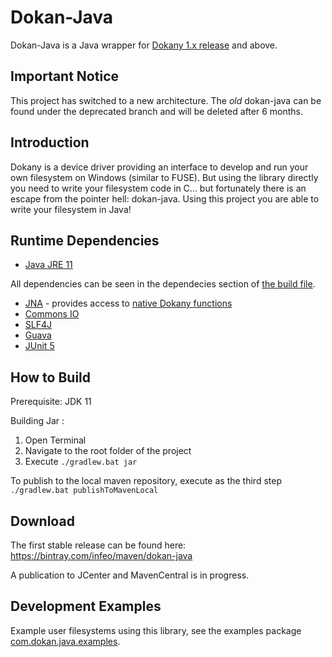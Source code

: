 Dokan-Java
======

Dokan-Java is a Java wrapper for [Dokany 1.x release](https://github.com/dokan-dev/dokany/releases) and above.
## Important Notice
This project has switched to a new architecture. The _old_ dokan-java can be found under the deprecated branch and will be deleted after 6 months.

## Introduction
Dokany is a device driver providing an interface to develop and run your own filesystem on Windows (similar to FUSE). But using the library directly you need to write your filesystem code in C... but fortunately there is an escape from the pointer hell: dokan-java. Using this project you are able to write your filesystem in Java!

## Runtime Dependencies
- [Java JRE 11](https://jdk.java.net/11/)

All dependencies can be seen in the dependecies section of [the build file](build.gradle).

- [JNA](https://github.com/java-native-access/jna) - provides access to [native Dokany functions](https://dokan-dev.github.io/dokany-doc/html/struct_d_o_k_a_n___o_p_e_r_a_t_i_o_n_s.html)
- [Commons IO](https://commons.apache.org/proper/commons-io/)
- [SLF4J](https://www.slf4j.org/)
- [Guava](https://github.com/google/guava)
- [JUnit 5](https://junit.org/junit5/)
	
## How to Build
Prerequisite: JDK 11

Building Jar :
 1. Open Terminal
 1. Navigate to the root folder of the project 
 1. Execute `./gradlew.bat jar`

To publish to the local maven repository, execute as the third step `./gradlew.bat publishToMavenLocal`

## Download
The first stable release can be found here: https://bintray.com/infeo/maven/dokan-java

A publication to JCenter and MavenCentral is in progress.

## Development Examples
Example user filesystems using this library, see the examples package [com.dokan.java.examples](https://github.com/dokan-dev/dokan-java/tree/develop/src/main/java/com/dokan/java/examples).
